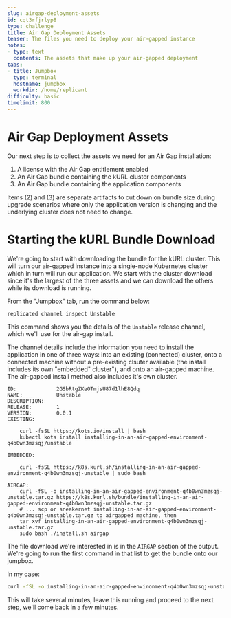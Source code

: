 ```yaml
---
slug: airgap-deployment-assets
id: cqt3rfjrlyp8
type: challenge
title: Air Gap Deployment Assets
teaser: The files you need to deploy your air-gapped instance
notes:
- type: text
  contents: The assets that make up your air-gapped deployment
tabs:
- title: Jumpbox
  type: terminal
  hostname: jumpbox
  workdir: /home/replicant
difficulty: basic
timelimit: 800
---
```


Air Gap Deployment Assets
=========================

Our next step is to collect the assets we need for an Air Gap installation:

1. A license with the Air Gap entitlement enabled
2. An Air Gap bundle containing the kURL cluster components
3. An Air Gap bundle containing the application components

Items (2) and (3) are separate artifacts to cut down on bundle size during
upgrade scenarios where only the application version is changing and the
underlying cluster does not need to change.

Starting the kURL Bundle Download
=================================

We're going to start with downloading the bundle for the kURL cluster. This will
turn our air-gapped instance into a single-node Kubernetes cluster which in
turn will run our application. We start with the cluster download since it's
the largest of the three assets and we can download the others while its
download is running.

From the "Jumpbox" tab, run the command below:

```
replicated channel inspect Unstable
```

This command shows you the details of the `Unstable` release channel,
which we'll use for the air-gap install.

The channel details include the information you need to install the
application in one of three ways: into an existing (connected) cluster,
onto a connected machine without a pre-existing clsuter available (the
install includes its own "embedded" cluster"), and onto an
air-gapped machine. The air-gapped install method also includes it's
own cluster.

```text
ID:             2GSbRtgZKeOTmjsU87d1lhE8Qdq
NAME:           Unstable
DESCRIPTION:
RELEASE:        1
VERSION:        0.0.1
EXISTING:

    curl -fsSL https://kots.io/install | bash
    kubectl kots install installing-in-an-air-gapped-environment-q4b0wn3mzsqj/unstable

EMBEDDED:

    curl -fsSL https://k8s.kurl.sh/installing-in-an-air-gapped-environment-q4b0wn3mzsqj-unstable | sudo bash

AIRGAP:
    curl -fSL -o installing-in-an-air-gapped-environment-q4b0wn3mzsqj-unstable.tar.gz https://k8s.kurl.sh/bundle/installing-in-an-air-gapped-environment-q4b0wn3mzsqj-unstable.tar.gz
    # ... scp or sneakernet installing-in-an-air-gapped-environment-q4b0wn3mzsqj-unstable.tar.gz to airgapped machine, then
    tar xvf installing-in-an-air-gapped-environment-q4b0wn3mzsqj-unstable.tar.gz
    sudo bash ./install.sh airgap
```

The file download we're interested in is in the `AIRGAP` section of the
output. We're going to run the first command in that list to get the bundle
onto our jumpbox.

In my case:

```bash
curl -fSL -o installing-in-an-air-gapped-environment-q4b0wn3mzsqj-unstable.tar.gz https://k8s.kurl.sh/bundle/installing-in-an-air-gapped-environment-q4b0wn3mzsqj-unstable.tar.gz
```

This will take several minutes, leave this running and proceed to the next step, we'll come back in a few minutes.

